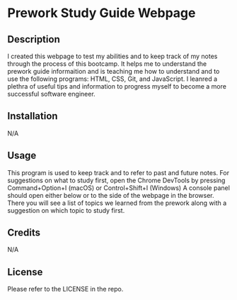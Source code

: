 # Prework Study Guide Webpage

## Description

I created this webpage to test my abilities and to keep track of my notes through the process of this bootcamp.
It helps me to understand the prework guide informaition and is teaching me how to understand and to use the following programs: HTML, CSS, Git, and JavaScript.
I leanred a plethra of useful tips and information to progress myself to become a more successful software engineer.




## Installation

N/A

## Usage

This program is used to keep track and to refer to past and future notes.
For suggestions on what to study first, open the Chrome DevTools by pressing Command+Option+I (macOS) or Control+Shift+I (Windows)
A console panel should open either below or to the side of the webpage in the browser.
 There you will see a list of topics we learned from the prework along with a suggestion on which topic to study first.




## Credits

N/A

## License

Please refer to the LICENSE in the repo.

